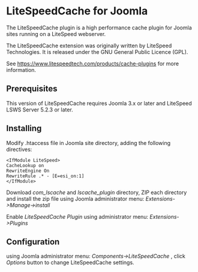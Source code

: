 LiteSpeedCache for Joomla
============================

The LiteSpeedCache plugin is a high performance cache plugin for Joomla sites running on a LiteSpeed webserver.

The LiteSpeedCache extension was originally written by LiteSpeed Technologies. It is released under the GNU General Public Licence 
(GPL).

See https://www.litespeedtech.com/products/cache-plugins for more information.



Prerequisites
-------------
This version of LiteSpeedCache requires Joomla 3.x or later and LiteSpeed LSWS Server 5.2.3 or later.



Installing
-------------
Modify .htaccess file in Joomla site directory, adding the following directives:

    <IfModule LiteSpeed>
    CacheLookup on
    RewriteEngine On
    RewriteRule .* - [E=esi_on:1]
    </IfModule>

Download *com_lscache* and *lscache_plugin* directory, ZIP each directory and install the zip file using Joomla administrator menu: 
*Extensions->Manage->install*

Enable *LiteSpeedCache Plugin* using administrator menu: *Extensions->Plugins*


Configuration
--------------

using Joomla administrator menu: *Components->LiteSpeedCache* , click *Options* button to change LiteSpeedCache settings.


